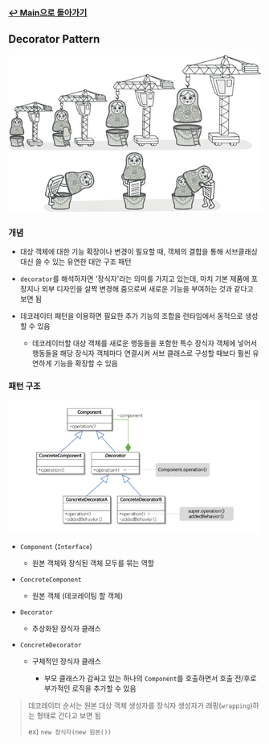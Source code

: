 ### [↩︎ Main으로 돌아가기](../../README.md)

## Decorator Pattern

![decorator](../../image/refactoring-guru/decorator.png)

### 개념

- 대상 객체에 대한 기능 확장이나 변경이 필요할 때, 객체의 결합을 통해 서브클래싱 대신 쓸 수 있는 유연한 대안 구조 패턴

- `decorator`를 해석하자면 '장식자'라는 의미를 가지고 있는데, 마치 기본 제품에 포장지나 외부 디자인을 살짝 변경해 줌으로써 새로운 기능을 부여하는 것과 같다고 보면 됨

- 데코레이터 패턴을 이용하면 필요한 추가 기능의 조합을 런타임에서 동적으로 생성할 수 있음

  - 데코레이터할 대상 객체를 새로운 행동들을 포함한 특수 장식자 객체에 넣어서 행동들을 해당 장식자 객체마다 연결시켜 서브 클래스로 구성할 때보다 훨씬 유연하게 기능을 확장할 수 있음

### 패턴 구조

![decorator](../../image/structure/decorator.png)

- `Component` (`Interface`)

  - 원본 객체와 장식된 객체 모두를 묶는 역할

- `ConcreteComponent`

  - 원본 객체 (데코레이팅 할 객체)

- `Decorator`

  - 추상화된 장식자 클래스

- `ConcreteDecorator`

  - 구체적인 장식자 클래스

    - 부모 클래스가 감싸고 있는 하나의 `Component`를 호출하면서 호출 전/후로 부가적인 로직을 추가할 수 있음

> 데코레이터 순서는 원본 대상 객체 생성자를 장식자 생성자가 래핑(`wrapping`)하는 형태로 간다고 보면 됨
>
> ex) `new 장식자(new 원본())`
